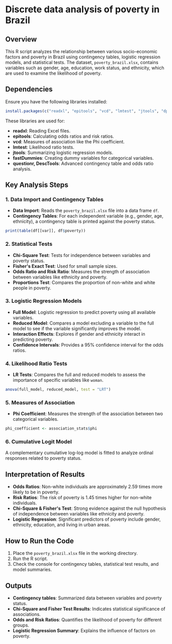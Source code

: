 # Discrete data analysis of poverty in Brazil

## Overview
This R script analyzes the relationship between various socio-economic factors and poverty in Brazil using contingency tables, logistic regression models, and statistical tests. The dataset, `poverty_brazil.xlsx`, contains variables such as gender, age, education, work status, and ethnicity, which are used to examine the likelihood of poverty.

## Dependencies
Ensure you have the following libraries installed:
```R
install.packages(c("readxl", "epitools", "vcd", "lmtest", "jtools", "dplyr", "questionr", "DescTools", "ordinal", "fastDummies"))
```
These libraries are used for:
- **readxl**: Reading Excel files.
- **epitools**: Calculating odds ratios and risk ratios.
- **vcd**: Measures of association like the Phi coefficient.
- **lmtest**: Likelihood ratio tests.
- **jtools**: Summarizing logistic regression models.
- **fastDummies**: Creating dummy variables for categorical variables.
- **questionr, DescTools**: Advanced contingency table and odds ratio analysis.

## Key Analysis Steps

### 1. Data Import and Contingency Tables
- **Data Import**: Reads the `poverty_brazil.xlsx` file into a data frame `df`.
- **Contingency Tables**: For each independent variable (e.g., gender, age, ethnicity), a contingency table is printed against the poverty status.
```R
print(table(df[[var]], df$poverty))
```

### 2. Statistical Tests
- **Chi-Square Test**: Tests for independence between variables and poverty status.
- **Fisher's Exact Test**: Used for small sample sizes.
- **Odds Ratio and Risk Ratio**: Measures the strength of association between variables like ethnicity and poverty.
- **Proportions Test**: Compares the proportion of non-white and white people in poverty.
  
### 3. Logistic Regression Models
- **Full Model**: Logistic regression to predict poverty using all available variables.
- **Reduced Model**: Compares a model excluding a variable to the full model to see if the variable significantly improves the model.
- **Interaction Effects**: Explores if gender and ethnicity interact in predicting poverty.
- **Confidence Intervals**: Provides a 95% confidence interval for the odds ratios.

### 4. Likelihood Ratio Tests
- **LR Tests**: Compares the full and reduced models to assess the importance of specific variables like `woman`.
```R
anova(full_model, reduced_model, test = "LRT")
```

### 5. Measures of Association
- **Phi Coefficient**: Measures the strength of the association between two categorical variables.
```R
phi_coefficient <- association_stats$phi
```

### 6. Cumulative Logit Model
A complementary cumulative log-log model is fitted to analyze ordinal responses related to poverty status.

## Interpretation of Results
- **Odds Ratios**: Non-white individuals are approximately 2.59 times more likely to be in poverty.
- **Risk Ratios**: The risk of poverty is 1.45 times higher for non-white individuals.
- **Chi-Square & Fisher's Test**: Strong evidence against the null hypothesis of independence between variables like ethnicity and poverty.
- **Logistic Regression**: Significant predictors of poverty include gender, ethnicity, education, and living in urban areas.

## How to Run the Code
1. Place the `poverty_brazil.xlsx` file in the working directory.
2. Run the R script.
3. Check the console for contingency tables, statistical test results, and model summaries.

## Outputs
- **Contingency tables**: Summarized data between variables and poverty status.
- **Chi-Square and Fisher Test Results**: Indicates statistical significance of associations.
- **Odds and Risk Ratios**: Quantifies the likelihood of poverty for different groups.
- **Logistic Regression Summary**: Explains the influence of factors on poverty.
